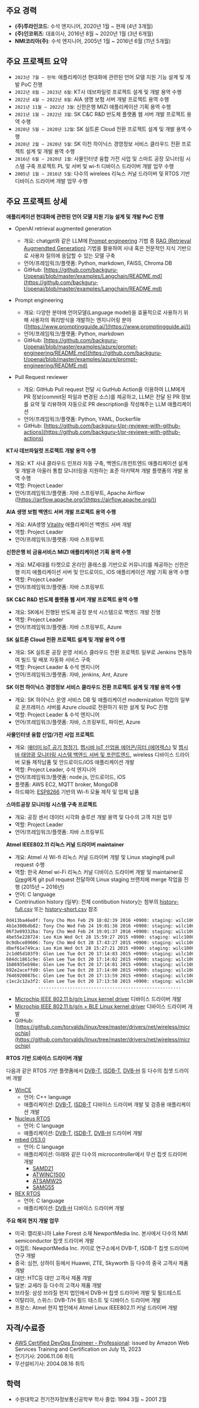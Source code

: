 
## 주요 경력

- **(주)투라인코드**: 수석 엔지니어, 2020년 1월 ~ 현재 (4년 3개월)
- **(주)인코위즈**: 대표이사, 2016년 8월 ~ 2020년 1월 (3년 6개월)
- **NMI코리아(주)**: 수석 엔지니어, 2005년 1월 ~ 2016년 6월 (11년 5개월)

## 주요 프로젝트 요약
- `2023년 7월 ~ 현재`: 애플리케이션 현대화에 관련된 언어 모델 지원 기능 설계 및 개발 PoC 진행
- `2022년 8월 ~ 2023년 6월`: KT사 데브파일럿 프로젝트 설계 및 개발 용역 수행
- `2022년 4월 ~ 2022년 8월`: AIA 생명 보험 서버 개발 프로젝트 용역 수행
- `2021년 11월 ~ 2022년 3월`: 신한은행 MIZI 애플리케이션 기획 용역 수행
- `2021년 1월 ~ 2022년 3월`: SK C&C R&D 반도체 플랫폼 웹 서버 개발 프로젝트 용역 수행
- `2020년 5월 ~ 2020년 12월`: SK 실트론 Cloud 전환 프로젝트 설계 및 개발 용역 수행
- `2020년 2월 ~ 2020년 5월`: SK 이천 하이닉스 경영정보 서비스 클라우드 전환 프로젝트 설계 및 개발 용역 수행 
- `2016년 6월 ~ 2020년 1월`: 사물인터넷 융합 가전 사업 및 스마트 공장 모니터링 시스템 구축 프로젝트 PL 및 서버 및 wi-fi 디바이스 드라이버 개발 업무 수행
- `2005년 1월 ~ 2016년 5월`: 다수의 wirelees 리눅스 커널 드라이버 및 RTOS 기반 디바이스 드라이버 개발 업무 수행

## 주요 프로젝트 상세

**애플리케이션 현대화에 관련된 언어 모델 지원 기능 설계 및 개발 PoC 진행**

- OpenAI retrieval augmented generation
    - 개요: chatgpt와 같은 LLM에 [Prompt engineering](https://github.com/backguru-t/openai/blob/master/examples/azure/prompt-engineering/README.md) 기법 중 [RAG (Retrieval Augmendted Generation)](https://help.openai.com/en/articles/8868588-retrieval-augmented-generation-rag-and-semantic-search-for-gpts) 기법을 활용하여 사내 혹은 전문적인 지식 기반으로 사용자 질의에 응답할 수 있는 모델 구축
    - 언어/프레임워크/플랫폼: Python, markdown, FAISS, Chroma DB
    - GitHub: [https://github.com/backguru-t/openai/blob/master/examples/Langchain/README.md](https://github.com/backguru-t/openai/blob/master/examples/Langchain/README.md)

- Prompt engineering
    - 개요: 다양한 분야에 언어모델(Language model)을 효율적으로 사용하기 위해 사용자의 쿼리방식을 개발하는 엔지니어링 분야 ([https://www.promptingguide.ai/](https://www.promptingguide.ai/))
    - 언어/프레임워크/플랫폼: Python, markdown
    - GitHub: [https://github.com/backguru-t/openai/blob/master/examples/azure/prompt-engineering/README.md](https://github.com/backguru-t/openai/blob/master/examples/azure/prompt-engineering/README.md)

- Pull Request reviewer
    - 개요: GitHub Pull request 전달 시 GutHub Action을 이용하여 LLM에게 PR 정보(commit된 파일과 변경된 소스)를 제공하고, LLM은 전달 된 PR 정보를 요약 및 리뷰하여 자동으로 PR description을 작성해주는 LLM 애플리케이션
    - 언어/프레임워크/플랫폼: Python, YAML, Dockerfile
    - GitHub: [https://github.com/backguru-t/pr-reviewe-with-github-actions](https://github.com/backguru-t/pr-reviewe-with-github-actions)

**KT사 데브파일럿 프로젝트 개발 용역 수행**

- 개요: KT 사내 클라우드 인프라 자동 구축, 백엔드/프런트엔드 애플리케이션 설계 및 개발과 아울러 통합 모니터링을 지원하는 표준 아키텍쳐 개발 플랫폼의 개발 용역 수행
- 역할: Project Leader
- 언어/프레임워크/플랫폼: 자바 스프링부트, Apache Airflow ([https://airflow.apache.org/](https://airflow.apache.org/))

**AIA 생명 보험 백엔드 서버 개발 프로젝트 용역 수행**
    
- 개요: AIA생명 [Vitality](https://www.aia.co.kr/ko/vitality.html) 애플리케이션 백엔드 서버 개발
- 역할: Project Leader
- 언어/프레임워크/플랫폼: 자바 스프링부트

**신한은행 비 금융서비스 MIZI 애플리케이션 기획 용역 수행**
    
- 개요: MZ세대를 타켓으로 온라인 클래스를 기반으로 커뮤니티를 제공하는 신한은행 미지 애플리케이션 서버 및 안드로이드, iOS 애플리케이션 개발 기획 용역 수행
- 역할: Project Leader
- 언어/프레임워크/플랫폼: 자바 스프링부트

**SK C&C R&D 반도체 플랫폼 웹 서버 개발 프로젝트 용역 수행**

- 개요: SK에서 진행된 반도체 공정 분석 시스템으로 백엔드 개발 진행
- 역할: Project Leader
- 언어/프레임워크/플랫폼: 자바 스프링부트, Azure

**SK 실트론 Cloud 전환 프로젝트 설계 및 개발 용역 수행**

- 개요: SK 실트론 공장 운영 서비스 클라우드 전환 프로젝트 일부로 Jenkins 연동하여 빌드 및 배포 자동화 서비스 구축
- 역할: Project Leader & 수석 엔지니어
- 언어/프레임워크/플랫폼: 자바, jenkins, Ant, Azure

**SK 이천 하이닉스 경영정보 서비스 클라우드 전환 프로젝트 설계 및 개발 용역 수행**
- 개요: SK 하이닉스 운영 서비스 DB 및 애플리케이션 modernization 작업의 일부로 온프레미스 서버를 Azure cloud로 전환하기 위한 설계 및 PoC 진행
- 역할: Project Leader & 수석 엔지니어
- 언어/프레임워크/플랫폼: 자바, 스프링부트, 파이썬, Azure

**사물인터넷 융합 산업/가전 사업 프로젝트**

- 개요: [애터미 IoT 공기 청정기](http://www.atomyair.com/Introduce/convenience), [헵시바 IoT 산업용 에어콘/히터 (에어렉스)](https://www.airrexmall.co.kr/main/index) 및 [헵시바 태양광 모니터링 시스템 백엔드 서버 및 프런트엔드](https://www.hebsiba.co.kr/sub2_4.php), wireless 디바이스 드라이버 모듈 제작납품 및 안드로이드/iOS 애플리케이션 개발
- 역할: Project Leader, 수석 엔지니어
- 언어/프레임워크/플랫폼: node.js, 안드로이드, iOS
- 플랫폼: AWS EC2, MQTT broker, MongoDB
- 하드웨어: [ESP8266](https://www.espressif.com/) 기반의 Wi-fi 모듈 제작 및 업체 납품


**스마트공장 모니터링 시스템 구축 프로젝트**

- 개요: 공장 센서 데이터 시각화 솔루션 개발 용역 및 다수의 고객 지원 업무
- 역할: Project Leader
- 언어/프레임워크/플랫폼: 자바 스프링부트

**Atmel IEEE802.11 리눅스 커널 드라이버 maintainer**

- 개요: Atmel 사 Wi-fi 리눅스 커널 드라이버 개발 및 Linux staging에 pull request 수행
- 역할: 한국 Atmel wi-Fi 리눅스 커널 디바이스 드라이버 개발 및 maintainer로 [Greg](https://en.wikipedia.org/wiki/Greg_Kroah-Hartman)에게 git pull request 전달하여 Linux staging 브랜치에 merge 작업을 진행 (2015년 ~ 2016년)
- 언어: C language
- Contrinution history (일부): 전체 contibution history는 첨부의 [history-full.csv](data/history-full.csv) 또는 [history-short.csv](data/history-short.csv) 참조

```bash
0d413ba46e0f: Tony Cho Mon Feb 29 18:02:39 2016 +0900: staging: wilc1000: wilc_wlan_if.h: remove unused functions
4b1e380bdb82: Tony Cho Wed Feb 24 19:01:38 2016 +0900: staging: wilc1000: wilc_wlan.c: remove multiple blank line
06f3e89332ba: Tony Cho Wed Feb 24 19:01:37 2016 +0900: staging: wilc1000: wilc_wlan.c: remove unnecessary blank lines
4be55e228724: Leo Kim Wed Oct 28 15:59:27 2015 +0900: staging: wilc1000: rename au8StartTime of struct join_bss_param
0c9dbce89606: Tony Cho Wed Oct 28 17:43:27 2015 +0900: staging: wilc1000: change MAINTAINERS
dbef61e749ca: Leo Kim Wed Oct 28 15:27:21 2015 +0900: staging: wilc1000: wilc_msgqueue.c : remove goto statement
2c1d05d103f9: Glen Lee Tue Oct 20 17:14:03 2015 +0900: staging: wilc1000: init_irq: change argument and use netdev private wilc
684dc1861c9e: Glen Lee Tue Oct 20 17:14:02 2015 +0900: staging: wilc1000: start_ap: use netdev private data wilc
1b86935eb98e: Glen Lee Tue Oct 20 17:14:01 2015 +0900: staging: wilc1000: wilc_mgmt_frame_register: use netdev private wilc
692e2aceffd0: Glen Lee Tue Oct 20 17:14:00 2015 +0900: staging: wilc1000: del_key: use netdev private wilc instead of g_linux_wlan
7646920087bc: Glen Lee Tue Oct 20 17:13:59 2015 +0900: staging: wilc1000: add_key: use netdev private wilc instead of g_linux_wlan
c1ec2c12a3f2: Glen Lee Tue Oct 20 17:13:58 2015 +0900: staging: wilc1000: CfgConnectResult: use netdev private wilc
            ......................................................
```
- [Microchip IEEE 802.11 b/g/n Linux kernel driver](https://www.microchip.com/en-us/product/ATWILC1000) 디바이스 드라이버 개발
- [Microchip IEEE 802.11 b/g/n + BLE Linux kernel driver](https://www.microchip.com/en-us/product/ATWILC3000) 디바이스 드라이버 개발
- GitHub: [https://github.com/torvalds/linux/tree/master/drivers/net/wireless/microchip](https://github.com/torvalds/linux/tree/master/drivers/net/wireless/microchip)

**RTOS 기반 드바이스 드라이버 개발**

다음과 같은 RTOS 기반 플랫폼에서 [DVB-T](https://ko.wikipedia.org/wiki/DVB-T), [ISDB-T](https://ko.wikipedia.org/wiki/ISDB), [DVB-H](https://ko.wikipedia.org/wiki/DVB-H) 등 다수의 칩셋 드라이버 개발

- [WinCE](https://en.wikipedia.org/wiki/Windows_Embedded_Compact)
    - 언어: C++ language
    - 애플리케이션: [DVB-T](https://ko.wikipedia.org/wiki/DVB-T), [ISDB-T](https://ko.wikipedia.org/wiki/ISDB) 디바이스 드라이버 개발 및 검증용 애플리케이션 개발
- [Nucleus RTOS](https://ko.wikipedia.org/wiki/Nucleus_RTOS)
    - 언어: C language
    - 애플리케이션: [DVB-T](https://ko.wikipedia.org/wiki/DVB-T), [ISDB-T](https://ko.wikipedia.org/wiki/ISDB), [DVB-H](https://ko.wikipedia.org/wiki/DVB-H) 드라이버 개발
- [mbed OS3.0](https://os.mbed.com/mbed-os/)
    - 언어: C language
    - 애플리케이션: 아래와 같은 다수의 microcontroller에서 무선 칩셋 드라이버 개발
        - [SAMD21](https://www.microchip.com/en-us/product/ATSAMD21E18)
        - [ATWINC1500](https://www.microchip.com/en-us/product/ATWINC1500)
        - [ATSAMW25](https://www.microchip.com/en-us/development-tool/ATSAMW25-XPRO)
        - [SAMG55](https://www.microchip.com/en-us/product/ATSAMG55J19B)
- [REX RTOS](https://en.wikipedia.org/wiki/REX_OS)
    - 언어: C language
    - 애플리케이션: [DVB-H](https://ko.wikipedia.org/wiki/DVB-H) 디바이스 드라이버 개발

**주요 해외 현지 개발 업무**
- 미국: 캘리포니아 Lake Forest 소재 NewportMedia Inc. 본사에서 다수의 NMI semiconductor 칩셋 드라이버 개발
- 이집트: NewportMedia Inc. 카이로 연구소에서 DVB-T, ISDB-T 칩셋 드라이버 연구 개발
- 중국: 심천, 상하이 등에서 Huawei, ZTE, Skyworth 등 다수의 중국 고객사 제품 개발
- 대만: HTC등 대만 고객사 제품 개발
- 일본: 교세라 등 다수의 고객사 제품 개발
- 브라질: 삼성 브라질 현지 법인에서 DVB-H 칩셋 드라이버 개발 및 필드테스트
- 이탈리아, 스위스: DVB-T/H 필드 테스트 및 디바이스 드라이버 개발
- 프랑스: Atmel 현지 법인에서 Atmel Linux IEEE802.11 커널 드라이버 개발

    
## 자격/수료증
- [AWS Certified DevOps Engineer - Professional](https://www.credly.com/badges/afab8c18-ed0e-4fe4-a08e-3c101b5d8e7f/public_url): issued by Amazon Web Services Training and Certification on July 15, 2023
- 전기기사: 2006.11.06 취득
- 무선설비기사: 2004.08.16 취득

## 학력
- 수원대학교 전기전자정보통신공학부 학사 졸업: 1994 3월 ~ 2001 2월